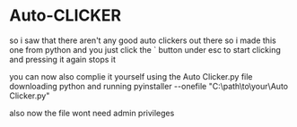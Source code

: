# Auto-CLICKER
so i saw that there aren't any good auto clickers out there so i made this one from python and you just click the ` button under esc to start clicking and pressing it again stops it


you can now also complie it yourself using the Auto Clicker.py file downloading python and running pyinstaller --onefile "C:\path\to\your\Auto Clicker.py"

also now the file wont need admin privileges
